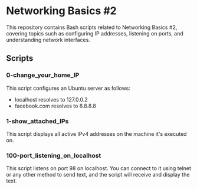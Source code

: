 # Networking Basics #2

This repository contains Bash scripts related to Networking Basics #2, covering topics such as configuring IP addresses, listening on ports, and understanding network interfaces.

## Scripts

### 0-change_your_home_IP

This script configures an Ubuntu server as follows:
- localhost resolves to 127.0.0.2
- facebook.com resolves to 8.8.8.8

### 1-show_attached_IPs

This script displays all active IPv4 addresses on the machine it's executed on.

### 100-port_listening_on_localhost

This script listens on port 98 on localhost. You can connect to it using telnet or any other method to send text, and the script will receive and display the text.
